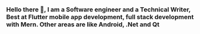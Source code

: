 ### Hello there 👋, I am a Software engineer and a Technical Writer, Best at Flutter mobile app development, full stack development with Mern. Other areas are like Android, .Net and Qt

<!--<div>
    <a href="https://github.com/JaxiroKe/github-readme-stats">
        <img height=200
            src="https://github-readme-stats-git-master-rstaa-rickstaa.vercel.app/api/top-langs/?username=JaxiroKe&layout=compact&langs_count=10&hide_border=1&role=OWNER,COLLABORATOR"
            alt="My's Language stats" />
    </a>
    <a href="https://github.com/JaxiroKe/github-readme-stats">
        <img height=200
            src="https://github-readme-stats-git-master-rstaa-rickstaa.vercel.app/api?username=JaxiroKe&show_icons=true&count_private=true&line_height=28&hide_border=1&include_all_commits=true&card_width=450&role=OWNER,COLLABORATOR&exclude_repo=github-readme-stats"
            alt="My's Github stats" />
    </a>
</div>-->
